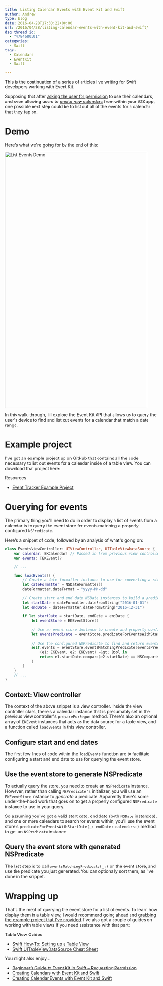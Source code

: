 ```yaml
---
title: Listing Calendar Events with Event Kit and Swift
author: Andrew
type: blog
date: 2016-04-28T17:50:22+00:00
url: /2016/04/28/listing-calendar-events-with-event-kit-and-swift/
dsq_thread_id:
  - "4784680501"
categories:
  - Swift
tags:
  - Calendars
  - EventKit
  - Swift

---
```

This is the continuation of a series of articles I've writing for Swift developers working with Event Kit.

Supposing that after [asking the user for permission][1] to use their calendars, and even allowing users to [create _new_ calendars][2] from within your iOS app, one possible next step could be to list out all of the events for a calendar that they tap on.

<a name="demo" class="jump-target"></a>

# Demo

Here's what we're going for by the end of this:

[<img src="https://www.andrewcbancroft.com/wp-content/uploads/2016/04/list-events-demo.gif" alt="List Events Demo" width="468" height="844" class="alignnone size-full wp-image-12819" />][3]

In this walk-through, I'll explore the Event Kit API that allows us to query the user's device to find and list out events for a calendar that match a date range.

<a name="example-project" class="jump-target"></a>

# Example project

I've got an example project up on GitHub that contains all the code necessary to list out events for a calendar inside of a table view. You can download that project here:

<div class="resources">
  <div class="resources-header">
    Resources
  </div>
  
  <ul class="resources-content">
    <li>
      <i class="fab fa-github fa-lg"></i> <a href="https://github.com/andrewcbancroft/EventTracker/tree/list-events-for-calendar" title="Event Tracker Example Project">Event Tracker Example Project</a>
    </li>
  </ul>
</div>

<a name="querying-for-events" class="jump-target"></a>

# Querying for events

The primary thing you'll need to do in order to display a list of events from a calendar is to query the event store for events matching a properly configured `NSPredicate`.

Here's a snippet of code, followed by an analysis of what's going on:

```swift
class EventsViewController: UIViewController, UITableViewDataSource {
    var calendar: EKCalendar! // Passed in from previous view controller
    var events: [EKEvent]?

    // ...

    func loadEvents() {
        // Create a date formatter instance to use for converting a string to a date
        let dateFormatter = NSDateFormatter()
        dateFormatter.dateFormat = "yyyy-MM-dd"
        
        // Create start and end date NSDate instances to build a predicate for which events to select
        let startDate = dateFormatter.dateFromString("2016-01-01")
        let endDate = dateFormatter.dateFromString("2016-12-31")
        
        if let startDate = startDate, endDate = endDate {
            let eventStore = EKEventStore()
            
            // Use an event store instance to create and properly configure an NSPredicate
            let eventsPredicate = eventStore.predicateForEventsWithStartDate(startDate, endDate: endDate, calendars: [calendar])
            
            // Use the configured NSPredicate to find and return events in the store that match
            self.events = eventStore.eventsMatchingPredicate(eventsPredicate).sort(){
                (e1: EKEvent, e2: EKEvent) -&gt; Bool in
                return e1.startDate.compare(e2.startDate) == NSComparisonResult.OrderedAscending
            }
        }
    }
    // ...
}
```

<a name="context-view-controller" class="jump-target"></a>

## Context: View controller

The context of the above snippet is a view controller. Inside the view controller class, there's a calendar instance that is presumably set in the previous view controller's `prepareForSegue` method. There's also an optional array of `EKEvent` instances that acts as the data source for a table view, and a function called `loadEvents` in this view controller.

<a name="configure-start-end-dates" class="jump-target"></a>

## Configure start and end dates

The first few lines of code within the `loadEvents` function are to facilitate configuring a start and end date to use for querying the event store.

<a name="generate-nspredicate" class="jump-target"></a>

## Use the event store to generate NSPredicate

To actually query the store, you need to create an `NSPredicate` instance. However, rather than calling `NSPredicate's` initializer, you will use an `EKEventStore` instance to _generate_ a predicate. Apparently there's some under-the-hood work that goes on to get a properly configured `NSPredicate` instance to use in your query.

So assuming you've got a valid start date, end date (both `NSDate` instances), and one or more calendars to search for events within, you'll use the event store's `predicateForEventsWithStartDate(_: endDate: calendars:)` method to get an `NSPredicate` instance.

<a name="query-with-nspredicate" class="jump-target"></a>

## Query the event store with generated NSPredicate

The last step is to call `eventsMatchingPredicate(_:)` on the event store, and use the predicate you just generated. You can optionally sort them, as I've done in the snippet.

# Wrapping up

That's the meat of querying the event store for a list of events. To learn how display them in a table view, I would recommend going ahead and [grabbing the example project that I've provided][4]. I've also got a couple of guides on working with table views if you need assistance with that part:

<div class="resources">
  <div class="resources-header">
    Table View Guides
  </div>
  
  <ul class="resources-content">
    <li>
      <i class="fab fa-link"></i> <a href="https://www.andrewcbancroft.com/2015/05/18/swift-how-to-setting-up-a-table-view/" title="Swift How-To: Setting up a Table View">Swift How-To: Setting up a Table View</a>
    </li>
    <li>
      <i class="fab fa-link"></i> <a href="https://www.andrewcbancroft.com/2014/11/24/swift-uitableviewdatasource-cheat-sheet/" title="Swift UITableViewDataSource Cheat Sheet">Swift UITableViewDataSource Cheat Sheet</a>
    </li>
  </ul>
</div>

<a name="related" class="jump-target"></a>

<div class="resources">
  <div class="resources-header">
    You might also enjoy&#8230;
  </div>
  
  <ul class="resources-content">
    <li>
      <i class="fa fa-angle-right"></i> <a href="https://www.andrewcbancroft.com/2015/05/14/beginners-guide-to-eventkit-in-swift-requesting-permission/" title="Beginner’s Guide to Event Kit in Swift – Requesting Permission">Beginner’s Guide to Event Kit in Swift – Requesting Permission</a>
    </li>
    <li>
      <i class="fa fa-angle-right"></i> <a href="https://www.andrewcbancroft.com/2015/06/17/creating-calendars-with-event-kit-and-swift/" title="Creating Calendars with Event Kit and Swift">Creating Calendars with Event Kit and Swift</a>
    </li>
    <li>
      <i class="fa fa-angle-right"></i> <a href="https://www.andrewcbancroft.com/2016/06/02/creating-calendar-events-with-event-kit-and-swift/" title="Creating Calendar Events with Event Kit and Swift">Creating Calendar Events with Event Kit and Swift</a>
    </li>
  </ul>
</div>

<a name="share" class="jump-target"></a>

 [1]: https://www.andrewcbancroft.com/2015/05/14/beginners-guide-to-eventkit-in-swift-requesting-permission/
 [2]: https://www.andrewcbancroft.com/2015/06/17/creating-calendars-with-event-kit-and-swift/
 [3]: https://www.andrewcbancroft.com/wp-content/uploads/2016/04/list-events-demo.gif
 [4]: https://github.com/andrewcbancroft/EventTracker/tree/list-events-for-calendar